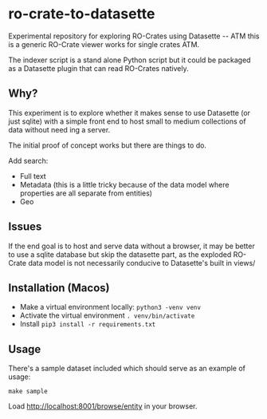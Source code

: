 # ro-crate-to-datasette

Experimental repository for exploring RO-Crates using Datasette -- ATM this is a generic RO-Crate viewer works for single crates ATM.

The indexer script is a stand alone Python script but it could be packaged as a Datasette plugin that can read RO-Crates natively.


## Why?

This experiment is to explore whether it makes sense to use Datasette (or just sqlite) with a simple front end to host small to medium collections of data without need ing a server.

The initial proof of concept works but there are things to do.

Add search:

-  Full text
-  Metadata (this is a little tricky
 because of the data model where properties are all separate from entities)
-  Geo


## Issues

If the end goal is to host and serve data without a browser, it may be better to use a sqlite database but skip the datasette part, as the exploded RO-Crate data model is not necessarily conducive to Datasette's built in views/

## Installation (Macos)

- Make a virtual environment locally:
  `python3 -venv venv`
- Activate the virtual environment 
  `. venv/bin/activate`
- Install 
  `pip3 install -r requirements.txt`



## Usage

There's a sample dataset included which should serve as an example of usage:

```
make sample
```

Load <http://localhost:8001/browse/entity> in your browser.




